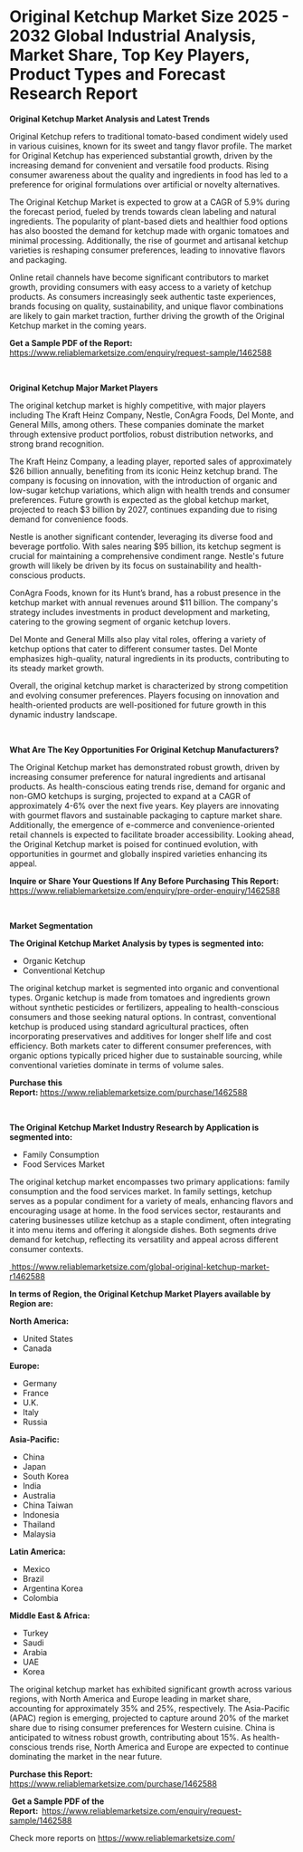 <p><h1>Original Ketchup Market Size 2025 - 2032 Global Industrial Analysis, Market Share, Top Key Players, Product Types and Forecast Research Report</h1></p><p><strong>Original Ketchup Market Analysis and Latest Trends</strong></p>
<p><p>Original Ketchup refers to traditional tomato-based condiment widely used in various cuisines, known for its sweet and tangy flavor profile. The market for Original Ketchup has experienced substantial growth, driven by the increasing demand for convenient and versatile food products. Rising consumer awareness about the quality and ingredients in food has led to a preference for original formulations over artificial or novelty alternatives.</p><p>The Original Ketchup Market is expected to grow at a CAGR of 5.9% during the forecast period, fueled by trends towards clean labeling and natural ingredients. The popularity of plant-based diets and healthier food options has also boosted the demand for ketchup made with organic tomatoes and minimal processing. Additionally, the rise of gourmet and artisanal ketchup varieties is reshaping consumer preferences, leading to innovative flavors and packaging.</p><p>Online retail channels have become significant contributors to market growth, providing consumers with easy access to a variety of ketchup products. As consumers increasingly seek authentic taste experiences, brands focusing on quality, sustainability, and unique flavor combinations are likely to gain market traction, further driving the growth of the Original Ketchup market in the coming years.</p></p>
<p><strong>Get a Sample PDF of the Report:&nbsp;</strong> <a href="https://www.reliablemarketsize.com/enquiry/request-sample/1462588?utm_campaign=2313&utm_medium=2&utm_source=Github&utm_content=ia&utm_term=14022025&utm_id=original-ketchup">https://www.reliablemarketsize.com/enquiry/request-sample/1462588</a></p>
<p>&nbsp;</p>
<p><strong>Original Ketchup Major Market Players</strong></p>
<p><p>The original ketchup market is highly competitive, with major players including The Kraft Heinz Company, Nestle, ConAgra Foods, Del Monte, and General Mills, among others. These companies dominate the market through extensive product portfolios, robust distribution networks, and strong brand recognition.</p><p>The Kraft Heinz Company, a leading player, reported sales of approximately $26 billion annually, benefiting from its iconic Heinz ketchup brand. The company is focusing on innovation, with the introduction of organic and low-sugar ketchup variations, which align with health trends and consumer preferences. Future growth is expected as the global ketchup market, projected to reach $3 billion by 2027, continues expanding due to rising demand for convenience foods.</p><p>Nestle is another significant contender, leveraging its diverse food and beverage portfolio. With sales nearing $95 billion, its ketchup segment is crucial for maintaining a comprehensive condiment range. Nestle's future growth will likely be driven by its focus on sustainability and health-conscious products.</p><p>ConAgra Foods, known for its Hunt’s brand, has a robust presence in the ketchup market with annual revenues around $11 billion. The company's strategy includes investments in product development and marketing, catering to the growing segment of organic ketchup lovers.</p><p>Del Monte and General Mills also play vital roles, offering a variety of ketchup options that cater to different consumer tastes. Del Monte emphasizes high-quality, natural ingredients in its products, contributing to its steady market growth.</p><p>Overall, the original ketchup market is characterized by strong competition and evolving consumer preferences. Players focusing on innovation and health-oriented products are well-positioned for future growth in this dynamic industry landscape.</p></p>
<p>&nbsp;</p>
<p><strong>What Are The Key Opportunities For Original Ketchup Manufacturers?</strong></p>
<p><p>The Original Ketchup market has demonstrated robust growth, driven by increasing consumer preference for natural ingredients and artisanal products. As health-conscious eating trends rise, demand for organic and non-GMO ketchups is surging, projected to expand at a CAGR of approximately 4-6% over the next five years. Key players are innovating with gourmet flavors and sustainable packaging to capture market share. Additionally, the emergence of e-commerce and convenience-oriented retail channels is expected to facilitate broader accessibility. Looking ahead, the Original Ketchup market is poised for continued evolution, with opportunities in gourmet and globally inspired varieties enhancing its appeal.</p></p>
<p><strong>Inquire or Share Your Questions If Any Before Purchasing This Report:</strong> <a href="https://www.reliablemarketsize.com/enquiry/pre-order-enquiry/1462588?utm_campaign=2313&utm_medium=2&utm_source=Github&utm_content=ia&utm_term=14022025&utm_id=original-ketchup">https://www.reliablemarketsize.com/enquiry/pre-order-enquiry/1462588</a></p>
<p>&nbsp;</p>
<p><strong>Market Segmentation</strong></p>
<p><strong>The Original Ketchup Market Analysis by types is segmented into:</strong></p>
<p><ul><li>Organic Ketchup</li><li>Conventional Ketchup</li></ul></p>
<p><p>The original ketchup market is segmented into organic and conventional types. Organic ketchup is made from tomatoes and ingredients grown without synthetic pesticides or fertilizers, appealing to health-conscious consumers and those seeking natural options. In contrast, conventional ketchup is produced using standard agricultural practices, often incorporating preservatives and additives for longer shelf life and cost efficiency. Both markets cater to different consumer preferences, with organic options typically priced higher due to sustainable sourcing, while conventional varieties dominate in terms of volume sales.</p></p>
<p><strong>Purchase this Report:&nbsp;</strong><a href="https://www.reliablemarketsize.com/purchase/1462588?utm_campaign=2313&utm_medium=2&utm_source=Github&utm_content=ia&utm_term=14022025&utm_id=original-ketchup">https://www.reliablemarketsize.com/purchase/1462588</a></p>
<p>&nbsp;</p>
<p><strong>The Original Ketchup Market Industry Research by Application is segmented into:</strong></p>
<p><ul><li>Family Consumption</li><li>Food Services Market</li></ul></p>
<p><p>The original ketchup market encompasses two primary applications: family consumption and the food services market. In family settings, ketchup serves as a popular condiment for a variety of meals, enhancing flavors and encouraging usage at home. In the food services sector, restaurants and catering businesses utilize ketchup as a staple condiment, often integrating it into menu items and offering it alongside dishes. Both segments drive demand for ketchup, reflecting its versatility and appeal across different consumer contexts.</p></p>
<p><a href="https://www.reliablemarketsize.com/global-original-ketchup-market-r1462588?utm_campaign=2313&utm_medium=2&utm_source=Github&utm_content=ia&utm_term=14022025&utm_id=original-ketchup">&nbsp;https://www.reliablemarketsize.com/global-original-ketchup-market-r1462588</a></p>
<p><strong>In terms of Region, the Original Ketchup Market Players available by Region are:</strong></p>
<p>
    <p> <strong> North America: </strong>
        <ul>
            <li>United States</li>
            <li>Canada</li>
        </ul>
        </p> 
    <p> <strong> Europe: </strong>
        <ul>
            <li>Germany</li>
            <li>France</li>
            <li>U.K.</li>
            <li>Italy</li>
            <li>Russia</li>
        </ul>
        </p> 
    <p> <strong> Asia-Pacific: </strong>
        <ul>
            <li>China</li>
            <li>Japan</li>
            <li>South Korea</li>
            <li>India</li>
            <li>Australia</li>
            <li>China Taiwan</li>
            <li>Indonesia</li>
            <li>Thailand</li>
            <li>Malaysia</li>
        </ul>
        </p> 
    <p> <strong> Latin America: </strong>
        <ul>
            <li>Mexico</li>
            <li>Brazil</li>
            <li>Argentina Korea</li>
            <li>Colombia</li>
        </ul>
        </p> 
    <p> <strong> Middle East & Africa: </strong>
        <ul>
            <li>Turkey</li>
            <li>Saudi</li>
            <li>Arabia</li>
            <li>UAE</li>
            <li>Korea</li>
        </ul>
    </p>
    </p>
<p><p>The original ketchup market has exhibited significant growth across various regions, with North America and Europe leading in market share, accounting for approximately 35% and 25%, respectively. The Asia-Pacific (APAC) region is emerging, projected to capture around 20% of the market share due to rising consumer preferences for Western cuisine. China is anticipated to witness robust growth, contributing about 15%. As health-conscious trends rise, North America and Europe are expected to continue dominating the market in the near future.</p></p>
<p><strong>Purchase this Report: </strong><a href="https://www.reliablemarketsize.com/purchase/1462588?utm_campaign=2313&utm_medium=2&utm_source=Github&utm_content=ia&utm_term=14022025&utm_id=original-ketchup">https://www.reliablemarketsize.com/purchase/1462588</a></p>
<p>&nbsp;<strong>Get a Sample PDF of the Report:&nbsp;&nbsp;</strong><a href="https://www.reliablemarketsize.com/enquiry/request-sample/1462588?utm_campaign=2313&utm_medium=2&utm_source=Github&utm_content=ia&utm_term=14022025&utm_id=original-ketchup">https://www.reliablemarketsize.com/enquiry/request-sample/1462588</a></p>
<p><strong></strong></p>
<p>Check more reports on <a href="https://www.reliablemarketsize.com/?utm_campaign=2313&utm_medium=2&utm_source=Github&utm_content=ia&utm_term=14022025&utm_id=original-ketchup">https://www.reliablemarketsize.com/</a></p>